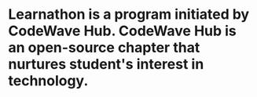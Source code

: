 # Learnathon is a program initiated by CodeWave Hub. CodeWave Hub is an open-source chapter that nurtures student's interest in technology.
